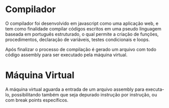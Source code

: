 # Compilador

O compilador foi desenvolvido em javascript como uma aplicação web, e tem como finalidade compilar códigos escritos em uma pseudo linguagem baseada em português estruturado, o qual permite a criação de funções, procedimentos, declaração de variáveis, testes condicionais e loops.

Após finalizar o processo de compilação é gerado um arquivo com todo código assembly para ser executado pela máquina virtual.

# Máquina Virtual

A máquina virtual aguarda a entrada de um arquivo assembly para executa-lo, possibilitando também que seja depurado instrução por instrução, ou com break points específicos.
